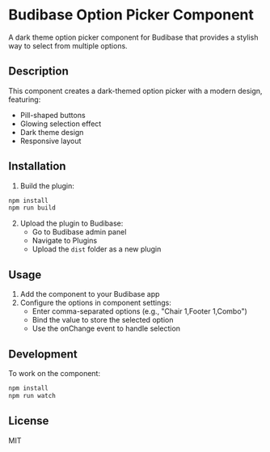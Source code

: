 # Budibase Option Picker Component

A dark theme option picker component for Budibase that provides a stylish way to select from multiple options.

## Description

This component creates a dark-themed option picker with a modern design, featuring:
- Pill-shaped buttons
- Glowing selection effect
- Dark theme design
- Responsive layout

## Installation

1. Build the plugin:
```bash
npm install
npm run build
```

2. Upload the plugin to Budibase:
   - Go to Budibase admin panel
   - Navigate to Plugins
   - Upload the `dist` folder as a new plugin

## Usage

1. Add the component to your Budibase app
2. Configure the options in component settings:
   - Enter comma-separated options (e.g., "Chair 1,Footer 1,Combo")
   - Bind the value to store the selected option
   - Use the onChange event to handle selection

## Development

To work on the component:

```bash
npm install
npm run watch
```

## License

MIT
